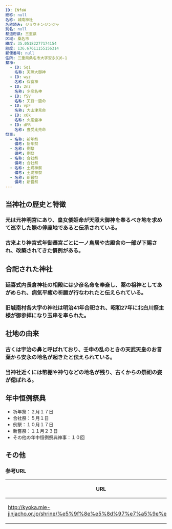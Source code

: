 ```yaml
---
ID: INfaW
総称: null
名称: 城南神社
名称読み: ジョウナンジンジャ
別名: null
都道府県: 三重県
区域: 桑名市
緯度: 35.05182277174154
経度: 136.67611155156314
郵便番号: null
住所: 三重県桑名市大字安永816-1
祭神:
  - ID: Sq1
    名称: 天照大御神
  - ID: wyz
    名称: 保食神
  - ID: 2nz
    名称: 少彦名神
  - ID: fSV
    名称: 天目一箇命
  - ID: vpF
    名称: 大山津見命
  - ID: x6k
    名称: 火産霊神
  - ID: dFR
    名称: 豊受比売命
祭事:
  - 名称: 祈年祭
    備考: 祈年祭
  - 名称: 例祭
    備考: 例祭
  - 名称: 合社祭
    備考: 合社祭
  - 名称: 土堤神祭
    備考: 土堤神祭
  - 名称: 新嘗祭
    備考: 新嘗祭
---
```


## 当神社の歴史と特徴

### 元は元神明宮にあり、皇女倭姫命が天照大御神を奉るべき地を求めて巡幸した際の停座地であると伝承されている。

### 古来より神宮式年御遷宮ごとに一ノ鳥居や古殿舎の一部が下賜され、改築されてきた慣例がある。

## 合祀された神社

### 延喜式内長倉神社の相殿には少彦名命を奉斎し、薬の祖神としてあがめられ、病気平癒の祈願が行なわれたと伝えられている。

### 旧城南村各大字の神社は明治41年合祀され、昭和27年に北白川祭主様が御参拝になり玉串を奉られた。

## 社地の由来

### 古くは宇治の鼻と呼ばれており、壬申の乱のときの天武天皇のお言葉から安永の地名が起きたと伝えられている。

### 当神社近くには幣棚や神勺などの地名が残り、古くからの祭祀の姿が偲ばれる。

## 年中恒例祭典

- 祈年祭：２月１７日
- 合社祭：５月１日
- 例祭：１０月１７日
- 新嘗祭：１１月２３日
- その他の年中恒例祭典神事：１０回

## その他

### 参考URL

| URL                                                                          | 説明   |
| ---------------------------------------------------------------------------- | ------ |
| http://kyoka.mie-jinjacho.or.jp/shrine/%e5%9f%8e%e5%8d%97%e7%a5%9e%e7%a4%be/ | 神社庁 |
